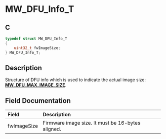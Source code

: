 # MW_DFU_Info_T

## C

```c
typedef struct MW_DFU_Info_T
{
    uint32_t fwImageSize;
} MW_DFU_Info_T;
```

## Description

Structure of DFU info which is used to indicate the actual image size: **[MW_DFU_MAX_IMAGE_SIZE](GUID-7FC973F4-BA55-4004-99B9-01546388C1E5.md)**.


## Field Documentation

|Field|Description|
|:---|:---|
|fwImageSize|Firmware image size. It must be 16-bytes aligned.|
